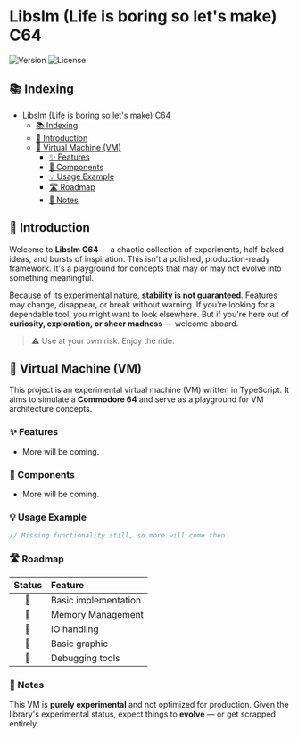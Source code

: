 # Libslm (Life is boring so let's make) C64

![Version](https://img.shields.io/github/package-json/v/Hulle107/libslm-binary?style=for-the-badge)
![License](https://img.shields.io/github/license/Hulle107/libslm-binary?style=for-the-badge)

## 📚 Indexing

- [Libslm (Life is boring so let's make) C64](#libslm-life-is-boring-so-lets-make-c64)
  - [📚 Indexing](#-indexing)
  - [📢 Introduction](#-introduction)
  - [🧠 Virtual Machine (VM)](#-virtual-machine-vm)
    - [✨ Features](#-features)
    - [🧩 Components](#-components)
    - [💡 Usage Example](#-usage-example)
    - [🛣️ Roadmap](#️-roadmap)
    - [📝 Notes](#-notes)

## 📢 Introduction

Welcome to **Libslm C64** — a chaotic collection of experiments, half-baked ideas, and bursts of inspiration. This isn't a polished, production-ready framework. It's a playground for concepts that may or may not evolve into something meaningful.

Because of its experimental nature, **stability is not guaranteed**. Features may change, disappear, or break without warning. If you're looking for a dependable tool, you might want to look elsewhere. But if you're here out of **curiosity, exploration, or sheer madness** — welcome aboard.

> ⚠️ Use at your own risk. Enjoy the ride.

## 🧠 Virtual Machine (VM)

This project is an experimental virtual machine (VM) written in TypeScript. It aims to simulate a **Commodore 64** and serve as a playground for VM architecture concepts.

### ✨ Features

- More will be coming.

### 🧩 Components

- More will be coming.

### 💡 Usage Example

```typescript
// Missing functionality still, so more will come then.
```

### 🛣️ Roadmap

| Status | Feature |
|:------:|:--------|
| 🔲 | Basic implementation |
| 🔲 | Memory Management |
| 🔲 | IO handling |
| 🔲 | Basic graphic |
| 🔲 | Debugging tools |

### 📝 Notes

This VM is **purely experimental** and not optimized for production. Given the library's experimental status, expect things to **evolve** — or get scrapped entirely.
